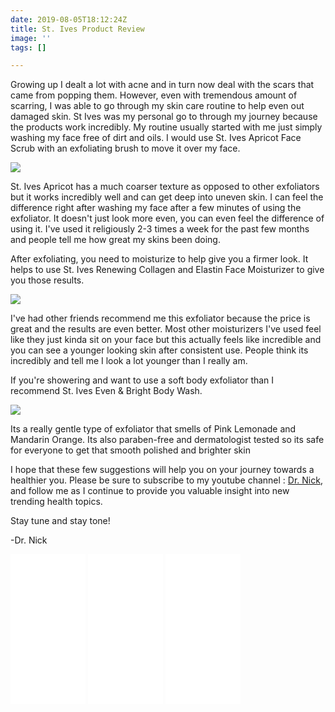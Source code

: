 ```yaml
---
date: 2019-08-05T18:12:24Z
title: St. Ives Product Review
image: ''
tags: []

---
```

Growing up I dealt a lot with acne and in turn now deal with the scars that came from popping them. However, even with tremendous amount of scarring, I was able to go through my skin care routine to help even out damaged skin. St Ives was my personal go to through my journey because the products work incredibly. My routine usually started with me just simply washing my face free of dirt and oils. I would use St. Ives Apricot Face Scrub with an exfoliating brush to move it over my face.

<a href="https://www.amazon.com/St-Ives-Apricot-Blemish-Control/dp/B00OQQM1MY/ref=as_li_ss_il?keywords=St.+Ives+Apricot+Face+Scrub&qid=1565635230&refinements=p_85:2470955011&rnid=2470954011&rps=1&s=gateway&sr=8-7&linkCode=li3&tag=commoncentsan-20&linkId=09d0d092c449f57173aacd3b3489c3e2&language=en_US" target="_blank"><img border="0" src="//ws-na.amazon-adsystem.com/widgets/q?_encoding=UTF8&ASIN=B00OQQM1MY&Format=_SL250_&ID=AsinImage&MarketPlace=US&ServiceVersion=20070822&WS=1&tag=commoncentsan-20&language=en_US" ></a><img src="https://ir-na.amazon-adsystem.com/e/ir?t=commoncentsan-20&language=en_US&l=li3&o=1&a=B00OQQM1MY" width="1" height="1" border="0" alt="" style="border:none !important; margin:0px !important;" />

St. Ives Apricot has a much coarser texture as opposed to other exfoliators but it works incredibly well and can get deep into uneven skin. I can feel the difference right after washing my face after a few minutes of using the exfoliator. It doesn't just look more even, you can even feel the difference of using it. I've used it religiously 2-3 times a week for the past few months and people tell me how great my skins been doing.

After exfoliating, you need to moisturize to help give you a firmer look. It helps to use St. Ives Renewing Collagen and Elastin Face Moisturizer to give you those results. 

<a href="https://www.amazon.com/Ives-Collagen-Elastin-Moisturizer-Timeless/dp/B00FS7MS0K/ref=as_li_ss_il?keywords=St.+Ives+Renewing+Collagen+and+Elastin+Face+Mois&qid=1565635603&s=gateway&sr=8-1-spell&linkCode=li3&tag=commoncentsan-20&linkId=47eae94deed751ff1b798010213a542b&language=en_US" target="_blank"><img border="0" src="//ws-na.amazon-adsystem.com/widgets/q?_encoding=UTF8&ASIN=B00FS7MS0K&Format=_SL250_&ID=AsinImage&MarketPlace=US&ServiceVersion=20070822&WS=1&tag=commoncentsan-20&language=en_US" ></a><img src="https://ir-na.amazon-adsystem.com/e/ir?t=commoncentsan-20&language=en_US&l=li3&o=1&a=B00FS7MS0K" width="1" height="1" border="0" alt="" style="border:none !important; margin:0px !important;" />

I've had other friends recommend me this exfoliator because the price is great and the results are even better. Most other moisturizers I've used feel like they just kinda sit on your face but this actually feels like incredible and you can see a younger looking skin after consistent use. People think its incredibly and tell me I look a lot younger than I really am.

If you're showering and want to use a soft body exfoliator than I recommend St. Ives Even & Bright Body Wash.

<a href="https://www.amazon.com/Ives-Bright-Lemon-Mandarin-Orange/dp/B00QVIS6II/ref=as_li_ss_il?keywords=St.+Ives+Even+&+Bright+Body+Wash&qid=1565635661&s=gateway&sr=8-3&linkCode=li3&tag=commoncentsan-20&linkId=10cee0b7c18746fbaf935577c9d0ba76&language=en_US" target="_blank"><img border="0" src="//ws-na.amazon-adsystem.com/widgets/q?_encoding=UTF8&ASIN=B00QVIS6II&Format=_SL250_&ID=AsinImage&MarketPlace=US&ServiceVersion=20070822&WS=1&tag=commoncentsan-20&language=en_US" ></a><img src="https://ir-na.amazon-adsystem.com/e/ir?t=commoncentsan-20&language=en_US&l=li3&o=1&a=B00QVIS6II" width="1" height="1" border="0" alt="" style="border:none !important; margin:0px !important;" />

Its a really gentle type of exfoliator that smells of Pink Lemonade and Mandarin Orange. Its also paraben-free and dermatologist tested so its safe for everyone to get that smooth polished and brighter skin

I hope that these few suggestions will help you on your journey towards a healthier you. Please be sure to subscribe to my youtube channel : <a href="https://www.youtube.com/channel/UCsHqu8IYwBjNLYk2MrNIxuw">Dr. Nick</a>, and follow me as I continue to provide you valuable insight into new trending health topics.


Stay tune and stay tone!

-Dr. Nick
<iframe style="width:120px;height:240px;" marginwidth="0" marginheight="0" scrolling="no" frameborder="0" src="//ws-na.amazon-adsystem.com/widgets/q?ServiceVersion=20070822&OneJS=1&Operation=GetAdHtml&MarketPlace=US&source=ss&ref=as_ss_li_til&ad_type=product_link&tracking_id=commoncentsan-20&language=en_US&marketplace=amazon&region=US&placement=B00OQQM1MY&asins=B00OQQM1MY&linkId=5ca3cdb8b4ae0f4f56af78afea9f6b4f&show_border=true&link_opens_in_new_window=true"></iframe>
<iframe style="width:120px;height:240px;" marginwidth="0" marginheight="0" scrolling="no" frameborder="0" src="//ws-na.amazon-adsystem.com/widgets/q?ServiceVersion=20070822&OneJS=1&Operation=GetAdHtml&MarketPlace=US&source=ss&ref=as_ss_li_til&ad_type=product_link&tracking_id=commoncentsan-20&language=en_US&marketplace=amazon&region=US&placement=B00FS7MS0K&asins=B00FS7MS0K&linkId=a3da0f996cfc2bf8a72a348d3fff1e0f&show_border=true&link_opens_in_new_window=true"></iframe>
<iframe style="width:120px;height:240px;" marginwidth="0" marginheight="0" scrolling="no" frameborder="0" src="//ws-na.amazon-adsystem.com/widgets/q?ServiceVersion=20070822&OneJS=1&Operation=GetAdHtml&MarketPlace=US&source=ss&ref=as_ss_li_til&ad_type=product_link&tracking_id=commoncentsan-20&language=en_US&marketplace=amazon&region=US&placement=B00QVIS6II&asins=B00QVIS6II&linkId=1db586f6ae317a0be7f9226206b3a62d&show_border=true&link_opens_in_new_window=true"></iframe>